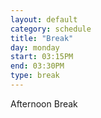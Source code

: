 ```yaml
---
layout: default
category: schedule
title: "Break"
day: monday
start: 03:15PM
end: 03:30PM
type: break
---
```


Afternoon Break
